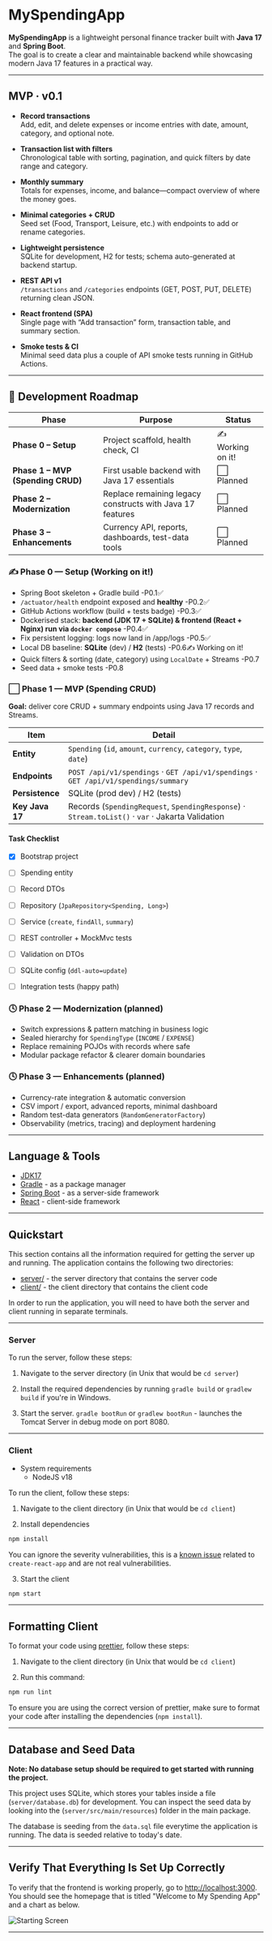 # MySpendingApp

**MySpendingApp** is a lightweight personal finance tracker built with **Java 17** and **Spring Boot**.\
The goal is to create a clear and maintainable backend while showcasing modern Java 17 features in a practical way.

---

## MVP · v0.1

- **Record transactions**  
  Add, edit, and delete expenses or income entries with date, amount, category, and optional note.

- **Transaction list with filters**  
  Chronological table with sorting, pagination, and quick filters by date range and category.

- **Monthly summary**  
  Totals for expenses, income, and balance—compact overview of where the money goes.

- **Minimal categories + CRUD**  
  Seed set (Food, Transport, Leisure, etc.) with endpoints to add or rename categories.

- **Lightweight persistence**  
  SQLite for development, H2 for tests; schema auto-generated at backend startup.

- **REST API v1**  
  `/transactions` and `/categories` endpoints (GET, POST, PUT, DELETE) returning clean JSON.

- **React frontend (SPA)**  
  Single page with “Add transaction” form, transaction table, and summary section.

- **Smoke tests & CI**  
  Minimal seed data plus a couple of API smoke tests running in GitHub Actions.


---


## 🚀 Development Roadmap

| Phase | Purpose | Status            |
|-------|---------|-------------------|
| **Phase 0 – Setup** | Project scaffold, health check, CI | ✍️ Working on it! |
| **Phase 1 – MVP (Spending CRUD)** | First usable backend with Java 17 essentials | ⬜ Planned         |
| **Phase 2 – Modernization** | Replace remaining legacy constructs with Java 17 features | ⬜ Planned         |
| **Phase 3 – Enhancements** | Currency API, reports, dashboards, test-data tools | ⬜ Planned         |



### ✍️ Phase 0 — Setup (Working on it!)

- Spring Boot skeleton + Gradle build -P0.1✅
- `/actuator/health` endpoint exposed and **healthy** -P0.2✅
- GitHub Actions workflow (build + tests badge) -P0.3✅
- Dockerised stack: **backend (JDK 17 + SQLite) & frontend (React + Nginx) run via `docker compose`** -P0.4✅
- Fix persistent logging: logs now land in /app/logs -P0.5✅
- Local DB baseline: **SQLite** (dev) / **H2** (tests) -P0.6✍️ Working on it!
- Quick filters & sorting (date, category) using `LocalDate` + Streams -P0.7
- Seed data + smoke tests -P0.8



### ⬜ Phase 1 — MVP (Spending CRUD)

**Goal:** deliver core CRUD + summary endpoints using Java 17 records and Streams.

| Item | Detail |
|------|--------|
| **Entity** | `Spending` (`id`, `amount`, `currency`, `category`, `type`, `date`) |
| **Endpoints** | `POST /api/v1/spendings` · `GET /api/v1/spendings` · `GET /api/v1/spendings/summary` |
| **Persistence** | SQLite (prod dev) / H2 (tests) |
| **Key Java 17** | Records (`SpendingRequest`, `SpendingResponse`) · `Stream.toList()` · `var` · Jakarta Validation |



#### Task Checklist
- [x] Bootstrap project
- [ ] Spending entity
- [ ] Record DTOs
- [ ] Repository (`JpaRepository<Spending, Long>`)
- [ ] Service (`create`, `findAll`, `summary`)
- [ ] REST controller + MockMvc tests
- [ ] Validation on DTOs
- [ ] SQLite config (`ddl-auto=update`)
- [ ] Integration tests (happy path)



### 🕓 Phase 2 — Modernization (planned)

- Switch expressions & pattern matching in business logic
- Sealed hierarchy for `SpendingType` (`INCOME` / `EXPENSE`)
- Replace remaining POJOs with records where safe
- Modular package refactor & clearer domain boundaries



### 🕓 Phase 3 — Enhancements (planned)

- Currency-rate integration & automatic conversion
- CSV import / export, advanced reports, minimal dashboard
- Random test-data generators (`RandomGeneratorFactory`)
- Observability (metrics, tracing) and deployment hardening

---

## Language & Tools

- [JDK17](https://jdk.java.net/archive/)
- [Gradle](https://gradle.org/) - as a package manager
- [Spring Boot](https://spring.io/projects/spring-boot) - as a server-side framework
- [React](https://reactjs.org/) - client-side framework

---

## Quickstart

This section contains all the information required for getting the server up and running. The application contains the following two directories:

- [server/](server/) - the server directory that contains the server code
- [client/](client/) - the client directory that contains the client code

In order to run the application, you will need to have both the server and client running in separate terminals.

---

### Server

To run the server, follow these steps:

1. Navigate to the server directory (in Unix that would be `cd server`)

2. Install the required dependencies by running `gradle build` or `gradlew build` if you're in Windows.

3. Start the server. `gradle bootRun` or `gradlew bootRun` - launches the Tomcat Server in debug mode on port 8080.

---

### Client

- System requirements
  - NodeJS v18

To run the client, follow these steps:

1. Navigate to the client directory (in Unix that would be `cd client`)

2. Install dependencies

```bash
npm install
```

You can ignore the severity vulnerabilities, this is a [known issue](https://github.com/facebook/create-react-app/issues/11174) related to `create-react-app` and are not real vulnerabilities.

3. Start the client

```bash
npm start
```

---

## Formatting Client

To format your code using [prettier](https://prettier.io/), follow these steps:

1. Navigate to the client directory (in Unix that would be `cd client`)

2. Run this command:

```bash
npm run lint
```

To ensure you are using the correct version of prettier, make sure to format your code after installing the dependencies (`npm install`).

---

## Database and Seed Data

**Note: No database setup should be required to get started with running the project.**

This project uses SQLite, which stores your tables inside a file (`server/database.db`) for development. You can inspect the seed data by looking into the (`server/src/main/resources`) folder in the main package.

The database is seeding from the `data.sql` file everytime the application is running. The data is seeded relative to today's date.

---

## Verify That Everything Is Set Up Correctly

To verify that the frontend is working properly, go to [http://localhost:3000](http://localhost:3000). You should see the homepage that is titled "Welcome to My Spending App" and a chart as below.

![Starting Screen](https://storage.googleapis.com/m.hatchways.io/SpendingApp-screenshot.png)

---

